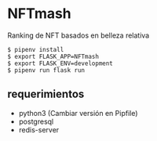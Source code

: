 # NFTmash
Ranking de NFT basados en belleza relativa

```
$ pipenv install
$ export FLASK_APP=NFTmash
$ export FLASK_ENV=development
$ pipenv run flask run
```

## requerimientos

* python3 (Cambiar versión en Pipfile)
* postgresql
* redis-server